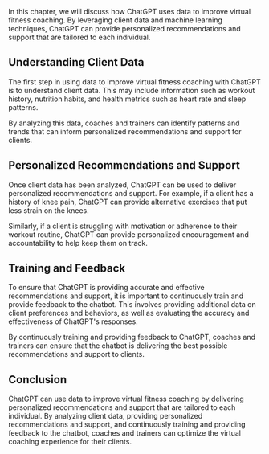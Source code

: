 
In this chapter, we will discuss how ChatGPT uses data to improve virtual fitness coaching. By leveraging client data and machine learning techniques, ChatGPT can provide personalized recommendations and support that are tailored to each individual.

Understanding Client Data
-------------------------

The first step in using data to improve virtual fitness coaching with ChatGPT is to understand client data. This may include information such as workout history, nutrition habits, and health metrics such as heart rate and sleep patterns.

By analyzing this data, coaches and trainers can identify patterns and trends that can inform personalized recommendations and support for clients.

Personalized Recommendations and Support
----------------------------------------

Once client data has been analyzed, ChatGPT can be used to deliver personalized recommendations and support. For example, if a client has a history of knee pain, ChatGPT can provide alternative exercises that put less strain on the knees.

Similarly, if a client is struggling with motivation or adherence to their workout routine, ChatGPT can provide personalized encouragement and accountability to help keep them on track.

Training and Feedback
---------------------

To ensure that ChatGPT is providing accurate and effective recommendations and support, it is important to continuously train and provide feedback to the chatbot. This involves providing additional data on client preferences and behaviors, as well as evaluating the accuracy and effectiveness of ChatGPT's responses.

By continuously training and providing feedback to ChatGPT, coaches and trainers can ensure that the chatbot is delivering the best possible recommendations and support to clients.

Conclusion
----------

ChatGPT can use data to improve virtual fitness coaching by delivering personalized recommendations and support that are tailored to each individual. By analyzing client data, providing personalized recommendations and support, and continuously training and providing feedback to the chatbot, coaches and trainers can optimize the virtual coaching experience for their clients.
